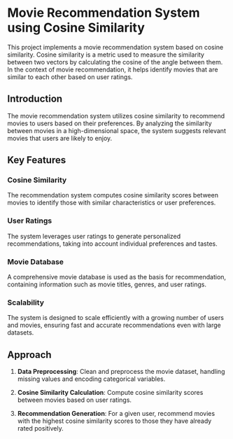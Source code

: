 # Movie Recommendation System using Cosine Similarity

This project implements a movie recommendation system based on cosine similarity. Cosine similarity is a metric used to measure the similarity between two vectors by calculating the cosine of the angle between them. In the context of movie recommendation, it helps identify movies that are similar to each other based on user ratings.

## Introduction

The movie recommendation system utilizes cosine similarity to recommend movies to users based on their preferences. By analyzing the similarity between movies in a high-dimensional space, the system suggests relevant movies that users are likely to enjoy.

## Key Features

### Cosine Similarity
The recommendation system computes cosine similarity scores between movies to identify those with similar characteristics or user preferences.

### User Ratings
The system leverages user ratings to generate personalized recommendations, taking into account individual preferences and tastes.

### Movie Database
A comprehensive movie database is used as the basis for recommendation, containing information such as movie titles, genres, and user ratings.

### Scalability
The system is designed to scale efficiently with a growing number of users and movies, ensuring fast and accurate recommendations even with large datasets.

## Approach

1. **Data Preprocessing**: Clean and preprocess the movie dataset, handling missing values and encoding categorical variables.

2. **Cosine Similarity Calculation**: Compute cosine similarity scores between movies based on user ratings.

3. **Recommendation Generation**: For a given user, recommend movies with the highest cosine similarity scores to those they have already rated positively.
